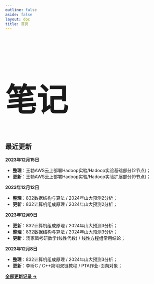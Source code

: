 ```yaml
---
outline: false
aside: false
layout: doc
title: 首页
---
```


<div class="home-title">
<h1  style="font-family: 'Liu Jian Mao Cao'; font-size:100px;">笔记</h1>
</div>


## 最近更新

**2023年12月15日**

- **整理**：王勃AWS云上部署Hadoop实验/Hadoop实验基础部分(2节点)；
- **更新**：王勃AWS云上部署Hadoop实验/Hadoop实验扩展部分(9节点)；

**2023年12月12日**

- **整理**：832数据结构与算法 / 2024年山大预测2分析；
- **更新**：832计算机组成原理 / 2024年山大预测2分析；

**2023年12月9日**

- **更新**：832计算机组成原理 / 2024年山大预测3分析；
- **整理**：832数据结构与算法 / 2024年山大预测3分析；
- **更新**：汤家凤考研数学(线性代数) / 线性方程组常用结论；

**2023年12月8日**

- **整理**：832计算机组成原理 / 2024年山大预测3分析；
- **更新**：李昕C / C++简明双链教程 / PTA作业-面向对象；




[**全部更新记录 ->**](update)